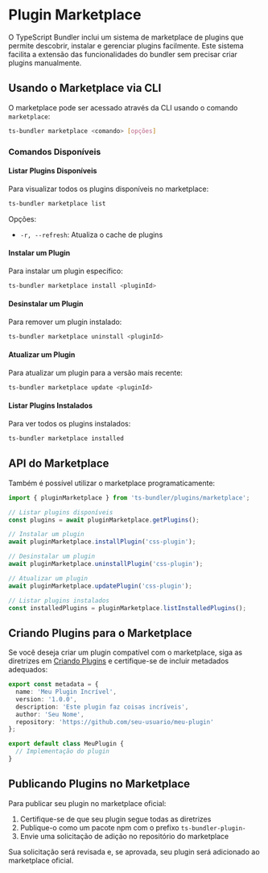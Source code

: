 
# Plugin Marketplace

O TypeScript Bundler inclui um sistema de marketplace de plugins que permite descobrir, instalar e gerenciar plugins facilmente. Este sistema facilita a extensão das funcionalidades do bundler sem precisar criar plugins manualmente.

## Usando o Marketplace via CLI

O marketplace pode ser acessado através da CLI usando o comando `marketplace`:

```bash
ts-bundler marketplace <comando> [opções]
```

### Comandos Disponíveis

#### Listar Plugins Disponíveis

Para visualizar todos os plugins disponíveis no marketplace:

```bash
ts-bundler marketplace list
```

Opções:
- `-r, --refresh`: Atualiza o cache de plugins

#### Instalar um Plugin

Para instalar um plugin específico:

```bash
ts-bundler marketplace install <pluginId>
```

#### Desinstalar um Plugin

Para remover um plugin instalado:

```bash
ts-bundler marketplace uninstall <pluginId>
```

#### Atualizar um Plugin

Para atualizar um plugin para a versão mais recente:

```bash
ts-bundler marketplace update <pluginId>
```

#### Listar Plugins Instalados

Para ver todos os plugins instalados:

```bash
ts-bundler marketplace installed
```

## API do Marketplace

Também é possível utilizar o marketplace programaticamente:

```typescript
import { pluginMarketplace } from 'ts-bundler/plugins/marketplace';

// Listar plugins disponíveis
const plugins = await pluginMarketplace.getPlugins();

// Instalar um plugin
await pluginMarketplace.installPlugin('css-plugin');

// Desinstalar um plugin
await pluginMarketplace.uninstallPlugin('css-plugin');

// Atualizar um plugin
await pluginMarketplace.updatePlugin('css-plugin');

// Listar plugins instalados
const installedPlugins = pluginMarketplace.listInstalledPlugins();
```

## Criando Plugins para o Marketplace

Se você deseja criar um plugin compatível com o marketplace, siga as diretrizes em [Criando Plugins](/plugins/creating-plugins) e certifique-se de incluir metadados adequados:

```typescript
export const metadata = {
  name: 'Meu Plugin Incrível',
  version: '1.0.0',
  description: 'Este plugin faz coisas incríveis',
  author: 'Seu Nome',
  repository: 'https://github.com/seu-usuario/meu-plugin'
};

export default class MeuPlugin {
  // Implementação do plugin
}
```

## Publicando Plugins no Marketplace

Para publicar seu plugin no marketplace oficial:

1. Certifique-se de que seu plugin segue todas as diretrizes
2. Publique-o como um pacote npm com o prefixo `ts-bundler-plugin-`
3. Envie uma solicitação de adição no repositório do marketplace

Sua solicitação será revisada e, se aprovada, seu plugin será adicionado ao marketplace oficial.
